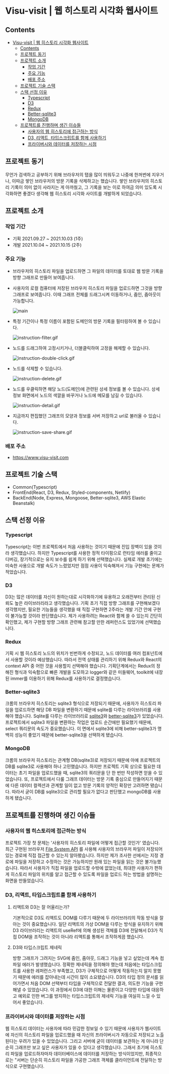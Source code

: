 # Visu-visit | 웹 히스토리 시각화 웹사이트

## Contents

- [Visu-visit | 웹 히스토리 시각화 웹사이트](#visu-visit--웹-히스토리-시각화-웹사이트)
  - [Contents](#contents)
  - [프로젝트 동기](#프로젝트-동기)
  - [프로젝트 소개](#프로젝트-소개)
    - [작업 기간](#작업-기간)
    - [주요 기능](#주요-기능)
    - [배포 주소](#배포-주소)
  - [프로젝트 기술 스택](#프로젝트-기술-스택)
  - [스택 선정 이유](#스택-선정-이유)
    - [Typescript](#typescript)
    - [D3](#d3)
    - [Redux](#redux)
    - [Better-sqlite3](#better-sqlite3)
    - [MongoDB](#mongodb)
  - [프로젝트를 진행하며 생긴 이슈들](#프로젝트를-진행하며-생긴-이슈들)
    - [사용자의 웹 히스토리에 접근하는 방식](#사용자의-웹-히스토리에-접근하는-방식)
    - [D3, 리액트, 타입스크립트를 함께 사용하기](#d3-리액트-타입스크립트를-함께-사용하기)
    - [프라이버시와 데이터를 저장하는 시점](#프라이버시와-데이터를-저장하는-시점)

## 프로젝트 동기

무언가 검색하고 공부하기 위해 브라우저의 탭을 많이 띄워두고 나중에 한꺼번에 지우거나, 이따금 쌓인 브라우저의 방문 기록을 삭제하고는 했습니다. 쌓인 브라우저의 히스토리 기록이 의미 없이 사라지는 게 아까웠고, 그 기록을 보는 이로 하여금 의미 있도록 시각화하면 좋겠다 생각해 웹 히스토리 시각화 사이트를 개발하게 되었습니다.

## 프로젝트 소개

### 작업 기간

- 기획 2021.09.27 ~ 2021.10.03 (1주)
- 개발 2021.10.04 ~ 2021.10.15 (2주)

### 주요 기능

- 브라우저의 히스토리 파일을 업로드하면 그 파일의 데이터를 토대로 웹 방문 기록을 방향 그래프로 만들어 보여줍니다.
- 사용자의 로컬 컴퓨터에 저장된 브라우저 히스토리 파일을 업로드하면 그것을 방향 그래프로 보여줍니다. 이때 그래프 전체를 드래그시켜 이동하거나, 줌인, 줌아웃이 가능합니다.
    
    ![main](/readme-assets/main.png)
    
- 특정 기간이나 특정 이름이 포함된 도메인의 방문 기록을 필터링하여 볼 수 있습니다.
    
    ![instruction-filter.gif](/readme-assets/instruction-filter.gif)
    
- 노드를 드래그하여 고정시키거나, 더블클릭하여 고정을 해제할 수 있습니다.
    
    ![instruction-double-click.gif](/readme-assets/instruction-double-click.gif)
    
- 노드를 삭제할 수 있습니다.
    
    ![instruction-delete.gif](/readme-assets/instruction-delete.gif)
    
- 노드를 우클릭하면 해당 노드(도메인)에 관련된 상세 정보를 볼 수 있습니다. 상세 정보 화면에서 노드의 색깔을 바꾸거나 노드에 메모를 남길 수 있습니다.
    
    ![instruction-detail.gif](/readme-assets/instruction-detail.gif)
    
- 지금까지 편집했던 그래프의 모양과 정보를 서버 저장하고 url로 불러올 수 있습니다.
    
    ![instruction-save-share.gif](/readme-assets/instruction-save-share.gif)


### 배포 주소

- https://www.visu-visit.com

## 프로젝트 기술 스택

- Common(Typescript)
- FrontEnd(React, D3, Redux, Styled-components, Netlify)
- BackEnd(Node, Express, Mongoose, Better-sqlite3, AWS Elastic Beanstalk)

## 스택 선정 이유

### Typescript

Typescript는 이번 프로젝트에서 처음 사용하는 것이기 때문에 진입 장벽이 있을 것이라 생각했습니다. 하지만 Typescript를 사용한 정적 타이핑으로 런타임 에러를 줄이고 디버깅, 장기적으로는 유지 보수를 쉽게 하기 위해 선택했습니다. 실제로 개발 초기에는 미숙한 사용으로 개발 속도가 느렸었지만 점점 사용이 익숙해져서 기능 구현에는 문제가 적었습니다.

### D3

D3는 많은 데이터를 자신이 원하는대로 시각화하기에 유용하고 오래전부터 관리된 신뢰도 높은 라이브러리라고 생각했습니다. 기획 초기 직접 방향 그래프를 구현해보겠다 생각했지만, 필요한 기능들을 생각했을 때 직접 구현하면 2주라는 개발 기간 안에 구현이 불가능할 것이라 판단했습니다. 제가 사용하려는 React와 함께 쓸 수 있는지 간단히 확인했고, 제가 구현할 방향 그래프 관련해 참고할 만한 레퍼런스도 있었기에 선택했습니다.

### Redux

기획 시 웹 히스토리 노드의 위치가 빈번하게 수정되고, 노드 데이터를 여러 컴포넌트에서 사용할 것이라 예상했습니다. 따라서 전역 상태를 관리하기 위해 Redux와 React의 context API 중 어떤 것을 사용할지 선택해야 했습니다. 기획단계에서는 Redux의 정해진 형식과 익숙함으로 빠른 개발을 도모하고 logger와 같은 미들웨어, toolkit에 내장된 immer를 이용하기 위해 Redux를 사용하기로 결정했습니다.

### Better-sqlite3

크롬의 브라우저 히스토리는 sqlite3 형식으로 저장되기 때문에, 사용자가 히스토리 파일을 업로드하면 해당 DB 파일을 변환하기 때문에 sqlite를 다루는 라이브러리를 사용해야 했습니다. Sqlite를 다루는 라이브러리로 [sqlite3](https://github.com/mapbox/node-sqlite3)와 [better-sqlite3](https://github.com/JoshuaWise/better-sqlite3)가 있었습니다. 프로젝트에서 sqlite3 파일을 변환하는 작업은 업로드 순간에만 필요했기 때문에, select 쿼리문의 속도가 중요했습니다. 이 면에서 sqlite3에 비해 better-sqlite3가 명백히 성능이 좋았기 때문에 better-sqlite3을 선택하게 됐습니다.

### MongoDB

크롬의 브라우저 히스토리는 관계형 DB(sqlite3)로 저장되기 때문에 아예 프로젝트의 DB를 sqlite3로 사용해야 하나 고민했습니다. 하지만 프로젝트 기획 상으로 필요한 데이터는 초기 파일을 업로드했을 때, sqlite3의 쿼리문을 단 한 번만 작성하면 얻을 수 있었습니다. 또, 프로젝트에서 다룰 그래프 데이터는 방문 기록 중심으로 만들어지기 때문에 다른 데이터 컬렉션과 관계할 일이 없고 방문 기록의 양적인 확장만 고려하면 됐습니다. 따라서 굳이 DB를 sqlite3으로 관리할 필요가 없다고 판단했고 mongoDB를 사용하게 됐습니다.

## 프로젝트를 진행하며 생긴 이슈들

### 사용자의 웹 히스토리에 접근하는 방식

프로젝트 가장 첫 문제는 '사용자의 히스토리 파일에 어떻게 접근할 것인가' 였습니다. 최근 구현된 브라우저 [File System API](https://developer.mozilla.org/en-US/docs/Web/API/File_System_Access_API) 를 사용해 사용자의 브라우저 파일이 저장되어 있는 경로에 직접 접근할 수 있는지 알아봤습니다. 하지만 제가 조사한 선에서는 지정 경로에 파일을 저장하고 수정하는 것은 가능하지만 원래 있는 파일을 읽는 것은 불가능했습니다. 따라서 사용자가 직접 파일을 업로드할 수밖에 없었는데, 최대한 사용자가 편하게 히스토리 파일의 위치를 알고 접근할 수 있도록 파일을 업로드 하는 방법을 설명하는 화면을 만들었습니다.

### D3, 리액트, 타입스크립트를 함께 사용하기

1. 리액트와 D3는 잘 어울리는가?
    
    기본적으로 D3도 리액트도 DOM를 다루기 때문에 두 라이브러리의 작동 방식을 잘 아는 것이 중요했습니다. 일단 리액트의 가상 DOM을 다루는 방식을 유지하기 위해 D3 라이브러리는 리액트의 useRef에 의해 생성된 객체를 D3에 전달해서 D3가 직접 DOM을 조작하는 것이 아니라 리액트를 통해서 조작하게끔 했습니다.
    
2. D3와 타입스크립트 제네릭
    
    방향 그래프가 그려지는 SVG에 줌인, 줌아웃, 드래그 기능을 넣고 싶었는데 계속 컴파일 에러가 발생했습니다. 정확한 제네릭을 정의해야 했는데 처음에는 타입스크립트를 사용한 레퍼런스가 부족했고, D3가 구체적으로 어떻게 작동하는지 알지 못했기 때문에 에러를 잡아내는데 시간이 많이 소요됐습니다. D3의 타입 정의 문서를 읽어가면서 처음 DOM 선택부터 타입을 구체적으로 전달한 결과, 의도한 기능을 구현해낼 수 있었습니다. 이 과정에서 D3에 대한 이해는 물론이고 다양한 타입에 대응하고 예외로 인한 버그를 방지하는 타입스크립트의 제네릭 기능을 여실히 느낄 수 있어서 좋았습니다.
    

### 프라이버시와 데이터를 저장하는 시점

웹 히스토리 데이터는 사용자에 따라 민감한 정보일 수 있기 때문에 사용자가 웹사이트에 자신의 히스토리 파일을 업로드했을 때 자신의 프라이버시가 자동으로 저장되고 노출된다는 우려가 있을 수 있었습니다. 그리고 서버에 굳이 데이터를 보관하는 게 아니라 단순히 그래프만 보고 싶은 사용자가 있을 수 있다고 생각했습니다. 그래서 초기에 히스토리 파일을 업로드하자마자 데이터베이스에 데이터를 저장하는 방식이었지만, 최종적으로는 "서버는 단순히 히스토리 파일을 가공한 그래프 객체를 클라이언트에 전달하는 방식으로 구현했습니다.
